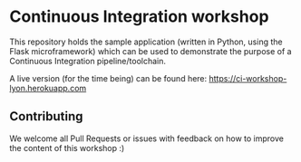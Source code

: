 # Continuous Integration workshop

This repository holds the sample application (written in Python, using the Flask microframework) which can be used
to demonstrate the purpose of a Continuous Integration pipeline/toolchain.

A live version (for the time being) can be found here: https://ci-workshop-lyon.herokuapp.com

## Contributing

We welcome all Pull Requests or issues with feedback on how to improve the content of this workshop :)
